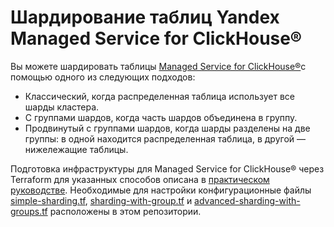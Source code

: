 # Шардирование таблиц Yandex Managed Service for ClickHouse®

Вы можете шардировать таблицы [Managed Service for ClickHouse®](https://yandex.cloud/ru/docs/managed-clickhouse)с помощью одного из следующих подходов:

* Классический, когда распределенная таблица использует все шарды кластера.
* С группами шардов, когда часть шардов объединена в группу.
* Продвинутый с группами шардов, когда шарды разделены на две группы: в одной находится распределенная таблица, в другой — нижележащие таблицы.

Подготовка инфраструктуры для Managed Service for ClickHouse® через Terraform для указанных способов описана в [практическом руководстве](https://yandex.cloud/ru/docs/tutorials/dataplatform/clickhouse-sharding). Необходимые для настройки конфигурационные файлы [simple-sharding.tf](simple-sharding.tf), [sharding-with-group.tf](sharding-with-group.tf) и [advanced-sharding-with-groups.tf](advanced-sharding-with-groups.tf) расположены в этом репозитории.
